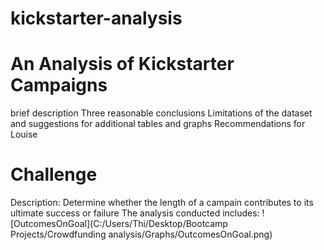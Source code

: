 # kickstarter-analysis
# An Analysis of Kickstarter Campaigns
brief description 
Three reasonable conclusions
Limitations of the dataset and suggestions for additional tables and graphs
Recommendations for Louise
# Challenge
Description: Determine whether the length of a campain contributes to its ultimate success or failure
The analysis conducted includes:
![OutcomesOnGoal](C:/Users/Thi/Desktop/Bootcamp Projects/Crowdfunding analysis/Graphs/OutcomesOnGoal.png)
